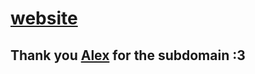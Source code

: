 # [website](https://bella.voklen.com)
## Thank you [Alex](https://github.com/Voklen) for the subdomain :3
